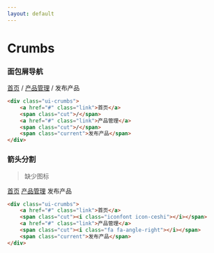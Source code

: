 ```yaml
---
layout: default
---
```


# Crumbs

### 面包屑导航

<div class="ui-crumbs">
    <a href="#" class="link">首页</a>
    <span class="cut">/</span>
    <a href="#" class="link">产品管理</a>
    <span class="cut">/</span>
    <span class="current">发布产品</span>
</div>

```html
<div class="ui-crumbs">
    <a href="#" class="link">首页</a>
    <span class="cut">/</span>
    <a href="#" class="link">产品管理</a>
    <span class="cut">/</span>
    <span class="current">发布产品</span>
</div>
```
### 箭头分割

> 缺少图标

<div class="ui-crumbs">
    <a href="#" class="link">首页</a>
    <span class="cut"><i class="iconfont icon-ceshi"></i></span>
    <a href="#" class="link">产品管理</a>
    <span class="cut"><i class="fa fa-angle-right"></i></span>
    <span class="current">发布产品</span>
</div>

```html
<div class="ui-crumbs">
    <a href="#" class="link">首页</a>
    <span class="cut"><i class="iconfont icon-ceshi"></i></span>
    <a href="#" class="link">产品管理</a>
    <span class="cut"><i class="fa fa-angle-right"></i></span>
    <span class="current">发布产品</span>
</div>
```

